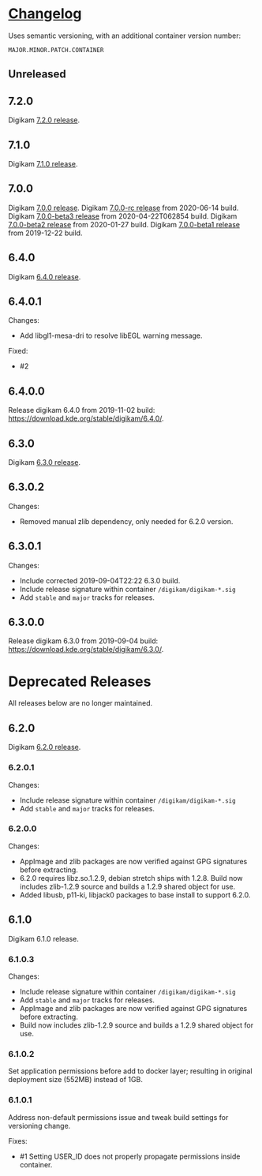 # [Changelog][3g]
Uses semantic versioning, with an additional container version number:

`MAJOR.MINOR.PATCH.CONTAINER`

## Unreleased

## 7.2.0
Digikam [7.2.0 release][9f].

## 7.1.0
Digikam [7.1.0 release][9f].

## 7.0.0
Digikam [7.0.0 release][9f].
Digikam [7.0.0-rc release][9f] from 2020-06-14 build.
Digikam [7.0.0-beta3 release][9f] from 2020-04-22T062854 build.
Digikam [7.0.0-beta2 release][9f] from 2020-01-27 build.
Digikam [7.0.0-beta1 release][9f] from 2019-12-22 build.

## 6.4.0
Digikam [6.4.0 release][7b].

## 6.4.0.1

Changes:
* Add libgl1-mesa-dri to resolve libEGL warning message.

Fixed:
* #2

## 6.4.0.0

Release digikam 6.4.0 from 2019-11-02 build:
https://download.kde.org/stable/digikam/6.4.0/.

## 6.3.0
Digikam [6.3.0 release][9d].

## 6.3.0.2

Changes:
* Removed manual zlib dependency, only needed for 6.2.0 version.

## 6.3.0.1

Changes:
* Include corrected 2019-09-04T22:22 6.3.0 build.
* Include release signature within container `/digikam/digikam-*.sig`
* Add `stable` and `major` tracks for releases.

## 6.3.0.0

Release digikam 6.3.0 from 2019-09-04 build:
https://download.kde.org/stable/digikam/6.3.0/.

# Deprecated Releases
All releases below are no longer maintained.

## 6.2.0
Digikam [6.2.0 release][8v].

### 6.2.0.1

Changes:
* Include release signature within container `/digikam/digikam-*.sig`
* Add `stable` and `major` tracks for releases.

### 6.2.0.0

Changes:
* AppImage and zlib packages are now verified against GPG signatures before
  extracting.
* 6.2.0 requires libz.so.1.2.9, debian stretch ships with 1.2.8. Build now
  includes zlib-1.2.9 source and builds a 1.2.9 shared object for use.
* Added libusb, p11-ki, libjack0 packages to base install to support 6.2.0.

## 6.1.0
Digikam 6.1.0 release.

### 6.1.0.3

Changes:
* Include release signature within container `/digikam/digikam-*.sig`
* Add `stable` and `major` tracks for releases.
* AppImage and zlib packages are now verified against GPG signatures before
  extracting.
* Build now includes zlib-1.2.9 source and builds a 1.2.9 shared object for use.

### 6.1.0.2
Set application permissions before add to docker layer; resulting in original
deployment size (552MB) instead of 1GB.

### 6.1.0.1
Address non-default permissions issue and tweak build settings for versioning
change.

Fixes:
* #1 Setting USER_ID does not properly propagate permissions inside container.

[9f]: https://www.digikam.org/documentation/releaseplan/
[7b]: https://cgit.kde.org/digikam.git/tree/project/NEWS.6.4.0
[9d]: https://cgit.kde.org/digikam.git/tree/project/NEWS.6.3.0
[8v]: https://cgit.kde.org/digikam.git/tree/project/NEWS.6.2.0
[3g]: https://keepachangelog.com/en/1.0.0/
